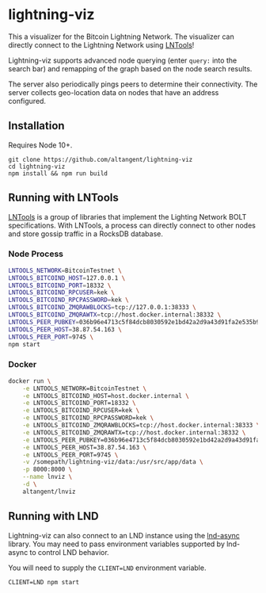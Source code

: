 # lightning-viz

This a visualizer for the Bitcoin Lightning Network. The visualizer can directly connect to the
Lightning Network using [LNTools](https://github.com/altangent/lntools)!

Lightning-viz supports advanced node querying (enter `query:` into the search bar) and remapping of the graph based on the node search results.

The server also periodically pings peers to determine their connectivity. The server collects geo-location data on nodes that have an address configured.

## Installation

Requires Node 10+.

```
git clone https://github.com/altangent/lightning-viz
cd lightning-viz
npm install && npm run build
```

## Running with LNTools

[LNTools](https://github.com/altangent/lntools) is a group of libraries that implement the
Lighting Network BOLT specifications. With LNTools, a process can directly connect to other
nodes and store gossip traffic in a RocksDB database.

### Node Process

```bash
LNTOOLS_NETWORK=BitcoinTestnet \
LNTOOLS_BITCOIND_HOST=127.0.0.1 \
LNTOOLS_BITCOIND_PORT=18332 \
LNTOOLS_BITCOIND_RPCUSER=kek \
LNTOOLS_BITCOIND_RPCPASSWORD=kek \
LNTOOLS_BITCOIND_ZMQRAWBLOCKS=tcp://127.0.0.1:38333 \
LNTOOLS_BITCOIND_ZMQRAWTX=tcp://host.docker.internal:38332 \
LNTOOLS_PEER_PUBKEY=036b96e4713c5f84dcb8030592e1bd42a2d9a43d91fa2e535b9bfd05f2c5def9b9 \
LNTOOLS_PEER_HOST=38.87.54.163 \
LNTOOLS_PEER_PORT=9745 \
npm start
```

### Docker

```bash
docker run \
    -e LNTOOLS_NETWORK=BitcoinTestnet \
    -e LNTOOLS_BITCOIND_HOST=host.docker.internal \
    -e LNTOOLS_BITCOIND_PORT=18332 \
    -e LNTOOLS_BITCOIND_RPCUSER=kek \
    -e LNTOOLS_BITCOIND_RPCPASSWORD=kek \
    -e LNTOOLS_BITCOIND_ZMQRAWBLOCKS=tcp://host.docker.internal:38333 \
    -e LNTOOLS_BITCOIND_ZMQRAWTX=tcp://host.docker.internal:38332 \
    -e LNTOOLS_PEER_PUBKEY=036b96e4713c5f84dcb8030592e1bd42a2d9a43d91fa2e535b9bfd05f2c5def9b9 \
    -e LNTOOLS_PEER_HOST=38.87.54.163 \
    -e LNTOOLS_PEER_PORT=9745 \
    -v /somepath/lightning-viz/data:/usr/src/app/data \
    -p 8000:8000 \
    --name lnviz \
    -d \
    altangent/lnviz
```

## Running with LND

Lightning-viz can also connect to an LND instance using the [lnd-async](https://github.com/altangent/lnd-async) library. You may need to pass environment variables supported by lnd-async to control LND behavior.

You will need to supply the `CLIENT=LND` environment variable.

```
CLIENT=LND npm start
```
